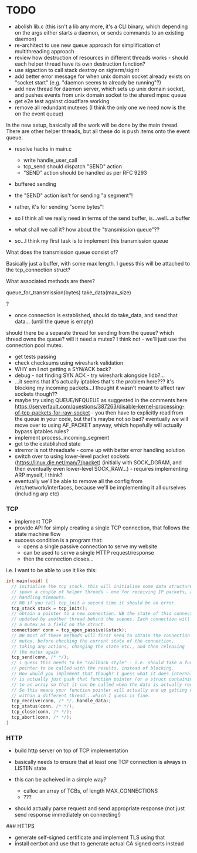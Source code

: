 # TODO

- abolish lib.c (this isn't a lib any more, it's a CLI binary, which depending on the args either starts a daemon, or sends commands to an existing daemon)
- re-architect to use new queue approach for simplification of multithreading approach
- review how destruction of resources in different threads works - should each helper thread have its own destruction function?
- use sigaction to call stack destroy on sigterm/sigint
- add better error message for when unix domain socket already exists on "socket start" (e.g. "daemon seems to already be running"?)
- add new thread for daemon server, which sets up unix domain socket, and pushes events from unix domain socket to the shared mpsc queue
- get e2e test against cloudflare working
- remove all redundant mutexes (I think the only one we need now is the on the event queue)

In the new setup, basically all the work will be done by the main thread.
There are other helper threads, but all these do is push items onto the event queue.

- resolve hacks in main.c
  - write handle_user_call
  - tcp_send should dispatch "SEND" action
  - "SEND" action should be handled as per RFC 9293

- buffered sending

- the "SEND" action isn't for sending "a segment"!
- rather, it's for sending "some bytes"!
- so I think all we really need in terms of the send buffer, is...well...a buffer
- what shall we call it? how about the "transmission queue"??
- so...I think my first task is to implement this transmission queue

What does the transmission queue consist of?

Basically just a buffer, with some max length.
I guess this will be attached to the tcp_connection struct?

What associated methods are there?

queue_for_transmission(bytes)
take_data(max_size)

?

- once connection is established, should do take_data, and send that data...
  (until the queue is empty)

should there be a separate thread for sending from the queue? which thread owns the queue?
will it need a mutex? I think not - we'll just use the connection pool mutex.











- get tests passing
- check checksums using wireshark validation
- WHY am I not getting a SYN/ACK back?
- debug - not finding SYN ACK - try wireshark alongside lldb?...
- ...it seems that it's actually iptables that's the problem here??? it's blocking my incoming packets...I thought it wasn't meant to affect raw sockets though??
- maybe try using QUEUE/NFQUEUE as suggested in the comments here https://serverfault.com/questions/387263/disable-kernel-processing-of-tcp-packets-for-raw-socket - you then have to explicitly read from the queue in your code, but that's maybe not so bad? eventually we will move over to using AF_PACKET anyway, which hopefully will actually bypass iptables rules?
- implement process_incoming_segment
- get to the established state
- strerror is not threadsafe - come up with better error handling solution
- switch over to using lower-level packet sockets (https://linux.die.net/man/7/packet) (initially with SOCK_DGRAM, and then eventually even lower-level SOCK_RAW...) - requires implementing ARP myself, I think?
- eventually we'll be able to remove all the config from /etc/network/interfaces, because we'll be implementing it all ourselves (including arp etc)

### TCP

- implement TCP
- provide API for simply creating a single TCP connection, that follows the state machine flow
- success condition is a program that:
  - opens a single passive connection to serve my website
  - can be used to serve a single HTTP request/response
  - then the connection closes...

i.e. I want to be able to use it like this:

```c
int main(void) {
  // initialise the tcp stack. this will initialise some data structures and
  // spawn a couple of helper threads - one for receiving IP packets, and one for
  // handling timeouts.
  // NB if you call tcp_init a second time it should be an error.
  tcp_stack stack = tcp_init();
  // obtain a pointer to a new connection. NB the state of this connection gets
  // updated by another thread behind the scenes. Each connection will have
  // a mutex as a field on the struct.
  connection* conn = tcp_open_passive(&stack);
  // NB most of these methods will first need to obtain the connection
  // mutex, before checking the current state of the connection,
  // taking any actions, changing the state etc., and then releasing
  // the mutex again
  tcp_send(conn, /* */);
  // I guess this needs to be "callback style" - i.e. should take a function
  // pointer to be called with the results, instead of blocking.
  // How would you implement that though? I guess what it does internally
  // is actually just push that function pointer (or a struct containing it)
  // to an array so that it can be called when the data is actually received?
  // So this means your function pointer will actually end up getting called
  // within a different thread...which I guess is fine.
  tcp_receive(conn, /* */, handle_data);
  tcp_status(conn, /* */);
  tcp_close(conn, /* */);
  tcp_abort(conn, /* */);
}
```

### HTTP

- build http server on top of TCP implementation
- basically needs to ensure that at least one TCP connection is always in LISTEN state
- this can be acheived in a simple way?

  - calloc an array of TCBs, of length MAX_CONNECTIONS
  - ???

- should actually parse request and send appropriate response (not just send response immediately on connecting!)

### HTTPS

- generate self-signed certificate and implement TLS using that
- install certbot and use that to generate actual CA signed certs instead
